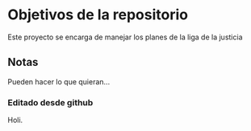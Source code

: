 # Objetivos de la repositorio

Este proyecto se encarga de manejar los planes de la liga de la justicia


## Notas
Pueden hacer lo que quieran...

### Editado desde github
Holi.
